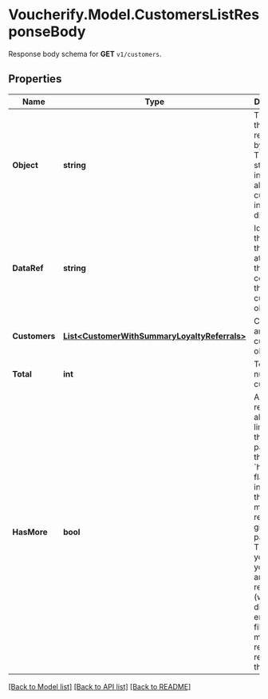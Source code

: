 # Voucherify.Model.CustomersListResponseBody
Response body schema for **GET** `v1/customers`.

## Properties

Name | Type | Description | Notes
------------ | ------------- | ------------- | -------------
**Object** | **string** | The type of the object represented by JSON. This object stores information about customers in a dictionary. | [optional] [default to "list"]
**DataRef** | **string** | Identifies the name of the attribute that contains the array of customer objects. | [optional] [default to "customers"]
**Customers** | [**List&lt;CustomerWithSummaryLoyaltyReferrals&gt;**](CustomerWithSummaryLoyaltyReferrals.md) | Contains array of customer objects. | [optional] 
**Total** | **int** | Total number of customers. | [optional] 
**HasMore** | **bool** | As query results are always limited (by the limit parameter), the &#x60;has_more&#x60; flag indicates if there are more records for given filter parameters. This lets you know if you can run another request (with a different end date filter) to get more records returned in the results. | [optional] 

[[Back to Model list]](../../README.md#documentation-for-models) [[Back to API list]](../../README.md#documentation-for-api-endpoints) [[Back to README]](../../README.md)

